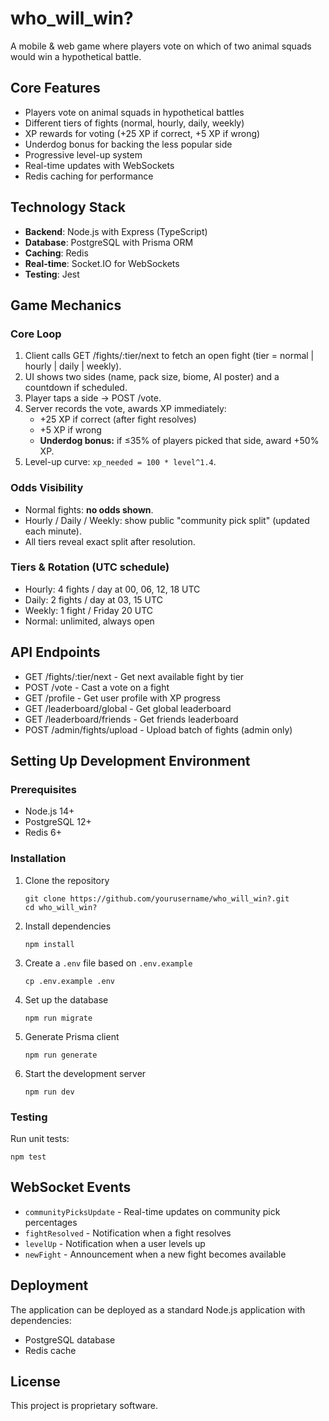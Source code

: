 # who_will_win?

A mobile & web game where players vote on which of two animal squads would win a hypothetical battle.

## Core Features

- Players vote on animal squads in hypothetical battles
- Different tiers of fights (normal, hourly, daily, weekly)
- XP rewards for voting (+25 XP if correct, +5 XP if wrong)
- Underdog bonus for backing the less popular side
- Progressive level-up system
- Real-time updates with WebSockets
- Redis caching for performance

## Technology Stack

- **Backend**: Node.js with Express (TypeScript)
- **Database**: PostgreSQL with Prisma ORM
- **Caching**: Redis
- **Real-time**: Socket.IO for WebSockets
- **Testing**: Jest

## Game Mechanics

### Core Loop
1. Client calls GET /fights/:tier/next to fetch an open fight (tier = normal | hourly | daily | weekly).
2. UI shows two sides (name, pack size, biome, AI poster) and a countdown if scheduled.
3. Player taps a side → POST /vote.
4. Server records the vote, awards XP immediately:
   - +25 XP if correct (after fight resolves)
   - +5 XP if wrong
   - **Underdog bonus:** if ≤35% of players picked that side, award +50% XP.
5. Level-up curve: `xp_needed = 100 * level^1.4`.

### Odds Visibility
- Normal fights: **no odds shown**.
- Hourly / Daily / Weekly: show public "community pick split" (updated each minute).
- All tiers reveal exact split after resolution.

### Tiers & Rotation (UTC schedule)
- Hourly: 4 fights / day at 00, 06, 12, 18 UTC
- Daily: 2 fights / day at 03, 15 UTC
- Weekly: 1 fight / Friday 20 UTC
- Normal: unlimited, always open

## API Endpoints

- GET /fights/:tier/next - Get next available fight by tier
- POST /vote - Cast a vote on a fight
- GET /profile - Get user profile with XP progress
- GET /leaderboard/global - Get global leaderboard
- GET /leaderboard/friends - Get friends leaderboard
- POST /admin/fights/upload - Upload batch of fights (admin only)

## Setting Up Development Environment

### Prerequisites
- Node.js 14+
- PostgreSQL 12+
- Redis 6+

### Installation
1. Clone the repository
   ```
   git clone https://github.com/yourusername/who_will_win?.git
   cd who_will_win?
   ```

2. Install dependencies
   ```
   npm install
   ```

3. Create a `.env` file based on `.env.example`
   ```
   cp .env.example .env
   ```

4. Set up the database
   ```
   npm run migrate
   ```

5. Generate Prisma client
   ```
   npm run generate
   ```

6. Start the development server
   ```
   npm run dev
   ```

### Testing
Run unit tests:
```
npm test
```

## WebSocket Events

- `communityPicksUpdate` - Real-time updates on community pick percentages
- `fightResolved` - Notification when a fight resolves
- `levelUp` - Notification when a user levels up
- `newFight` - Announcement when a new fight becomes available

## Deployment

The application can be deployed as a standard Node.js application with dependencies:
- PostgreSQL database
- Redis cache

## License

This project is proprietary software.